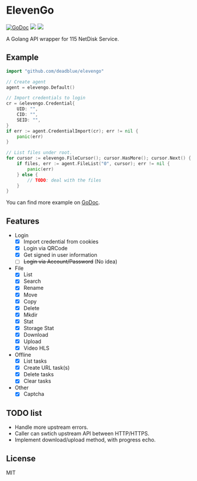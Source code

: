# ElevenGo

[![GoDoc](https://godoc.org/github.com/deadblue/elevengo?status.svg)](https://godoc.org/github.com/deadblue/elevengo)
![](https://img.shields.io/badge/release-v0.1.3-brightgreen)
![](https://img.shields.io/badge/develop-v0.1.4-orange)

A Golang API wrapper for 115 NetDisk Service.

## Example

```go
import "github.com/deadblue/elevengo"

// Create agent
agent = elevengo.Default()

// Import credentials to login
cr = &elevengo.Credential{
    UID: "",
    CID: "",
    SEID: "",
}
if err := agent.CredentialImport(cr); err != nil {
    panic(err)
}

// List files under root.
for cursor := elevengo.FileCursor(); cursor.HasMore(); cursor.Next() {
    if files, err := agent.FileList("0", cursor); err != nil {
        panic(err)
    } else {
        // TODO: deal with the files
    }
}
```

You can find more example on [GoDoc](https://godoc.org/github.com/deadblue/elevengo).

## Features

* Login
  * [x] Import credential from cookies
  * [x] Login via QRCode
  * [x] Get signed in user information
  * [ ] ~~Login via Account/Password~~ (No idea)
* File
  * [x] List
  * [x] Search
  * [x] Rename
  * [x] Move
  * [x] Copy
  * [x] Delete
  * [x] Mkdir
  * [x] Stat
  * [x] Storage Stat
  * [x] Download
  * [x] Upload
  * [x] Video HLS
* Offline
  * [x] List tasks
  * [x] Create URL task(s)
  * [x] Delete tasks
  * [x] Clear tasks
* Other
  * [x] Captcha

## TODO list

* Handle more upstream errors.
* Caller can swtich upstream API between HTTP/HTTPS.
* Implement download/upload method, with progress echo.

## License

MIT